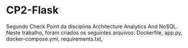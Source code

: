 # CP2-Flask
Segundo Check Point da disciplina Architecture Analytics And NoSQL. 
Neste trabalho, foram criados os seguintes arquivos: Dockerfile, app.py, docker-compose.yml, requirements.txt, 
